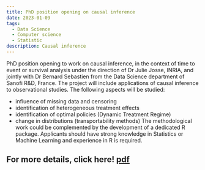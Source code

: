 ```yaml
---
title: PhD position opening on causal inference
date: 2023-01-09
tags:
  - Data Science
  - Computer science
  - Statistic
description: Causal inference
---
```


PhD position opening to work on causal inference, in the context of time to
event or survival analysis under the direction of Dr Julie Josse, INRIA, and jointly with Dr Bernard
Sebastien from the Data Science department of Sanofi R&D, France. The project will include
applications of causal inference to observational studies. The following aspects will be studied:
- influence of missing data and censoring
- identification of heterogeneous treatment effects
- identification of optimal policies (Dynamic Treatment Regime)
- change in distributions (transportability methods)
The methodological work could be complemented by the development of a dedicated R package.
Applicants should have strong knowledge in Statistics or Machine Learning and experience in R is
required.

## For more details, click here! [pdf](/posts/causal_inference.pdf)

